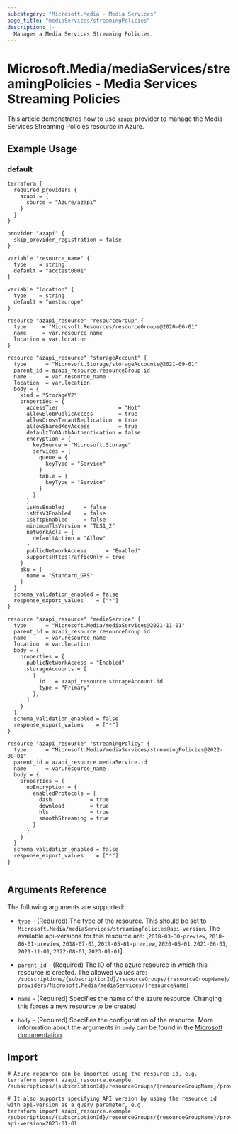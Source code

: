 ```yaml
---
subcategory: "Microsoft.Media - Media Services"
page_title: "mediaServices/streamingPolicies"
description: |-
  Manages a Media Services Streaming Policies.
---
```


# Microsoft.Media/mediaServices/streamingPolicies - Media Services Streaming Policies

This article demonstrates how to use `azapi` provider to manage the Media Services Streaming Policies resource in Azure.

## Example Usage

### default

```hcl
terraform {
  required_providers {
    azapi = {
      source = "Azure/azapi"
    }
  }
}

provider "azapi" {
  skip_provider_registration = false
}

variable "resource_name" {
  type    = string
  default = "acctest0001"
}

variable "location" {
  type    = string
  default = "westeurope"
}

resource "azapi_resource" "resourceGroup" {
  type     = "Microsoft.Resources/resourceGroups@2020-06-01"
  name     = var.resource_name
  location = var.location
}

resource "azapi_resource" "storageAccount" {
  type      = "Microsoft.Storage/storageAccounts@2021-09-01"
  parent_id = azapi_resource.resourceGroup.id
  name      = var.resource_name
  location  = var.location
  body = {
    kind = "StorageV2"
    properties = {
      accessTier                   = "Hot"
      allowBlobPublicAccess        = true
      allowCrossTenantReplication  = true
      allowSharedKeyAccess         = true
      defaultToOAuthAuthentication = false
      encryption = {
        keySource = "Microsoft.Storage"
        services = {
          queue = {
            keyType = "Service"
          }
          table = {
            keyType = "Service"
          }
        }
      }
      isHnsEnabled      = false
      isNfsV3Enabled    = false
      isSftpEnabled     = false
      minimumTlsVersion = "TLS1_2"
      networkAcls = {
        defaultAction = "Allow"
      }
      publicNetworkAccess      = "Enabled"
      supportsHttpsTrafficOnly = true
    }
    sku = {
      name = "Standard_GRS"
    }
  }
  schema_validation_enabled = false
  response_export_values    = ["*"]
}

resource "azapi_resource" "mediaService" {
  type      = "Microsoft.Media/mediaServices@2021-11-01"
  parent_id = azapi_resource.resourceGroup.id
  name      = var.resource_name
  location  = var.location
  body = {
    properties = {
      publicNetworkAccess = "Enabled"
      storageAccounts = [
        {
          id   = azapi_resource.storageAccount.id
          type = "Primary"
        },
      ]
    }
  }
  schema_validation_enabled = false
  response_export_values    = ["*"]
}

resource "azapi_resource" "streamingPolicy" {
  type      = "Microsoft.Media/mediaServices/streamingPolicies@2022-08-01"
  parent_id = azapi_resource.mediaService.id
  name      = var.resource_name
  body = {
    properties = {
      noEncryption = {
        enabledProtocols = {
          dash            = true
          download        = true
          hls             = true
          smoothStreaming = true
        }
      }
    }
  }
  schema_validation_enabled = false
  response_export_values    = ["*"]
}


```



## Arguments Reference

The following arguments are supported:

* `type` - (Required) The type of the resource. This should be set to `Microsoft.Media/mediaServices/streamingPolicies@api-version`. The available api-versions for this resource are: [`2018-03-30-preview`, `2018-06-01-preview`, `2018-07-01`, `2019-05-01-preview`, `2020-05-01`, `2021-06-01`, `2021-11-01`, `2022-08-01`, `2023-01-01`].

* `parent_id` - (Required) The ID of the azure resource in which this resource is created. The allowed values are:  
  `/subscriptions/{subscriptionId}/resourceGroups/{resourceGroupName}/providers/Microsoft.Media/mediaServices/{resourceName}`

* `name` - (Required) Specifies the name of the azure resource. Changing this forces a new resource to be created.

* `body` - (Required) Specifies the configuration of the resource. More information about the arguments in `body` can be found in the [Microsoft documentation](https://learn.microsoft.com/en-us/azure/templates/Microsoft.Media/mediaServices/streamingPolicies?pivots=deployment-language-terraform).

## Import

 ```shell
 # Azure resource can be imported using the resource id, e.g.
 terraform import azapi_resource.example /subscriptions/{subscriptionId}/resourceGroups/{resourceGroupName}/providers/Microsoft.Media/mediaServices/{resourceName}/streamingPolicies/{resourceName}
 
 # It also supports specifying API version by using the resource id with api-version as a query parameter, e.g.
 terraform import azapi_resource.example /subscriptions/{subscriptionId}/resourceGroups/{resourceGroupName}/providers/Microsoft.Media/mediaServices/{resourceName}/streamingPolicies/{resourceName}?api-version=2023-01-01
 ```
